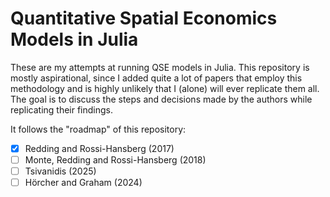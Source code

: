 # Quantitative Spatial Economics Models in Julia

These are my attempts at running QSE models in Julia. This repository is mostly aspirational, since I added quite a lot of papers that employ this methodology and is highly unlikely that I (alone) will ever replicate them all. The goal is to discuss the steps and decisions made by the authors while replicating their findings.

It follows the "roadmap" of this repository:
- [X] Redding and Rossi-Hansberg (2017)
- [ ] Monte, Redding and Rossi-Hansberg (2018)
- [ ] Tsivanidis (2025)
- [ ] Hörcher and Graham (2024)
